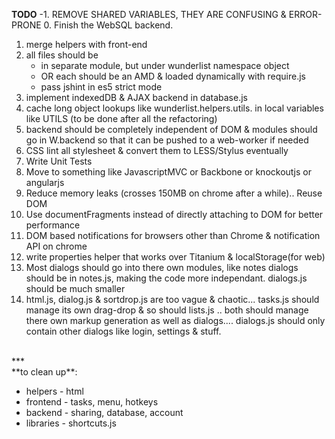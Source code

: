 **TODO**
-1. REMOVE SHARED VARIABLES, THEY ARE CONFUSING & ERROR-PRONE
0. Finish the WebSQL backend.
1. merge helpers with front-end
2. all files should be 
   + in separate module, but under wunderlist namespace object
   + OR each should be an AMD & loaded dynamically with require.js
   + pass jshint in es5 strict mode
3. implement indexedDB & AJAX backend in database.js
4. cache long object lookups like wunderlist.helpers.utils. in local variables like UTILS (to be done after all the refactoring)
5. backend should be completely independent of DOM & modules should go in W.backend so that it can be pushed to a web-worker if needed
6. CSS lint all stylesheet & convert them to LESS/Stylus eventually
7. Write Unit Tests 
8. Move to something like JavascriptMVC or Backbone or knockoutjs or angularjs
9. Reduce memory leaks (crosses 150MB on chrome after a while).. Reuse DOM 
10. Use documentFragments instead of directly attaching to DOM for better performance
11. DOM based notifications for browsers other than Chrome & notification API on chrome
12. write properties helper that works over Titanium & localStorage(for web)
13. Most dialogs should go into there own modules, like notes dialogs should be in notes.js, making the code more independant. dialogs.js should be much smaller
14. html.js, dialog.js & sortdrop.js are too vague & chaotic... tasks.js should manage its own drag-drop & so should lists.js .. both should manage there own markup generation as well as dialogs.... dialogs.js should only contain other dialogs like login, settings & stuff.

<br/>
***

<br/>
**to clean up**:

 * helpers - html
 * frontend - tasks, menu, hotkeys
 * backend - sharing, database, account
 * libraries - shortcuts.js